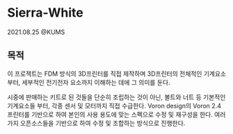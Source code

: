 # Sierra-White
2021.08.25 @KUMS
## 목적
이 프로젝트는 FDM 방식의 3D프린터를 직접 제작하며 3D프린터의 전체적인 기계요소부터, 세부적인 전기전자 요소까지 이해하는 데에 그 의미를 둔다.

시중에 판매하는 키트로 된 것들을 단순히 조립하는 것이 아닌, 볼트와 너트 등 기본적인 기계요소들 부터, 각종 센서 및 모터까지 직접 수급한다. Voron design의 Voron 2.4 프린터를 기반으로 하여 본인의 사용 용도에 맞는 스펙으로 수정 및 재구성을 한다. 여러가지 오픈소스들을 기반으로 하여 수정 및 조합하는 방식으로 진행한다. 
